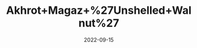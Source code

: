 ---
title: 'Akhrot+Magaz+%27Unshelled+Walnut%27'
date: '2022-09-15' 
metatag: '' 
inventory: '0' 
draft: false 
# meta description 
shortDescripton: ''
description: 'Dry+Fruit'
longdescription: ''
featured: True
# product Price
price: '500.0'
# Product Short Description
shortDescription: ''
productID: '3929EE20-092D-ED11-9968-005056B3A416'
type: 'products'
category: 'Dry+Fruit' 
thumnailproduct: 'https://aminsaddiquidawakhana.eralive.net/images/products/3929EE20-092D-ED11-9968-005056B3A4161.png' 
images:
  - image: 'images/products/3929EE20-092D-ED11-9968-005056B3A4161.png'  
Variants:
---